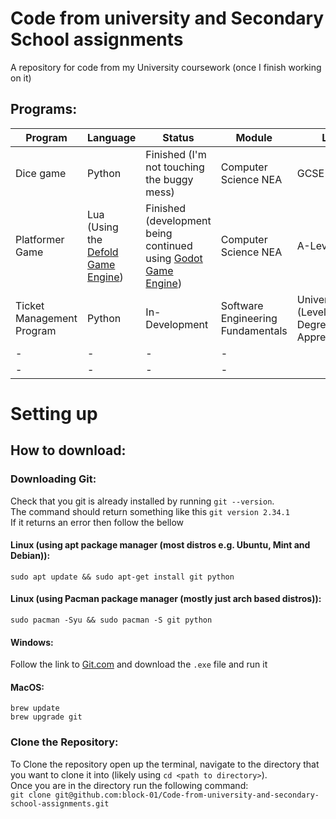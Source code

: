 # Code from university and Secondary School assignments
A repository for code from my University coursework (once I finish working on it)

## Programs:

| Program | Language | Status | Module | Level |
| --- | ----------- | - | - | - |
| Dice game | Python | Finished (I'm not touching the buggy mess) | Computer Science NEA | GCSE |
| Platformer Game | Lua (Using the <a href="https://defold.com/" target="_blank">Defold Game Engine</a>) | Finished (development being continued using <a href="https://godotengine.org/" target="_blank">Godot Game Engine</a>) | Computer Science NEA | A-Level |
| Ticket Management Program | Python | In-Development | Software Engineering Fundamentals | University (Level-6 Degree Apprenticeship) |
| - | - | - | - |
| - | - | - | - |


# Setting up

## How to download:
### Downloading Git:
Check that you git is already installed by running `git --version`.<br>
The command should return something like this `git version 2.34.1`<br>
If it returns an error then follow the bellow
<br>

#### Linux (using apt package manager (most distros e.g. Ubuntu, Mint and Debian)):<br>
`sudo apt update && sudo apt-get install git python`
<br>

#### Linux (using Pacman package manager (mostly just arch based distros)):<br>
`sudo pacman -Syu && sudo pacman -S git python`<br>

#### Windows:<br>
Follow the link to <a href="https://git-scm.com/" target="_blank">Git.com</a> and download the `.exe` file and run it<br>

#### MacOS:
`brew update`<br>
`brew upgrade git`<br>

### Clone the Repository:

To Clone the repository open up the terminal, navigate to the directory that you want to clone it into (likely using `cd <path to directory>`).
<br>
Once you are in the directory run the following command:<br>`git clone git@github.com:block-01/Code-from-university-and-secondary-school-assignments.git`




